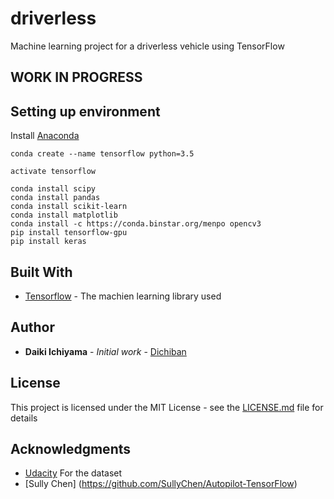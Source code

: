 # driverless

Machine learning project for a driverless vehicle using TensorFlow

## WORK IN PROGRESS

## Setting up environment
Install [Anaconda](https://docs.continuum.io/)
```
conda create --name tensorflow python=3.5

activate tensorflow

conda install scipy
conda install pandas
conda install scikit-learn
conda install matplotlib
conda install -c https://conda.binstar.org/menpo opencv3
pip install tensorflow-gpu
pip install keras
```

## Built With

* [Tensorflow](https://www.tensorflow.org//) - The machien learning library used

## Author

* **Daiki Ichiyama** - *Initial work* - [Dichiban](https://github.com/dichiban)

## License

This project is licensed under the MIT License - see the [LICENSE.md](LICENSE.md) file for details

## Acknowledgments

* [Udacity](https://github.com/udacity/self-driving-car) For the dataset
* [Sully Chen] (https://github.com/SullyChen/Autopilot-TensorFlow)

